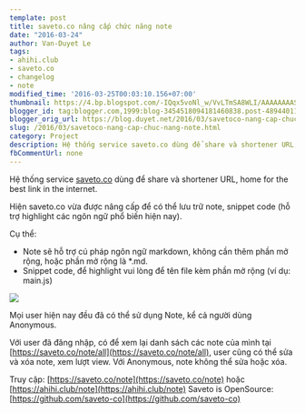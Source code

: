 ```yaml
---
template: post
title: saveto.co nâng cấp chức năng note
date: "2016-03-24"
author: Van-Duyet Le
tags:
- ahihi.club
- saveto.co
- changelog
- note
modified_time: '2016-03-25T00:03:10.156+07:00'
thumbnail: https://4.bp.blogspot.com/-IQqx5voNl_w/VvLTmSA8WLI/AAAAAAAASMk/gcSzeVC8jd8m8mZIn5ySX_ytb_F1YLSFA/s1600/screencapture-saveto-co-note-1458754419141.png
blogger_id: tag:blogger.com,1999:blog-3454518094181460838.post-4894401123454604923
blogger_orig_url: https://blog.duyet.net/2016/03/savetoco-nang-cap-chuc-nang-note.html
slug: /2016/03/savetoco-nang-cap-chuc-nang-note.html
category: Project
description: Hệ thống service saveto.co dùng để share và shortener URL, home for the best link in the internet.
fbCommentUrl: none
---
```


Hệ thống service [saveto.co](https://saveto.co/) dùng để share và shortener URL, home for the best link in the internet.

Hiện saveto.co vừa được nâng cấp để có thể lưu trữ note, snippet code (hỗ trợ highlight các ngôn ngữ phổ biến hiện nay).

Cụ thể:

- Note sẽ hỗ trợ cú pháp ngôn ngữ markdown, không cần thêm phần mở rộng, hoặc phần mở rộng là *.md.
- Snippet code, để highlight vui lòng để tên file kèm phần mở rộng (ví dụ: main.js)

[![](https://4.bp.blogspot.com/-IQqx5voNl_w/VvLTmSA8WLI/AAAAAAAASMk/gcSzeVC8jd8m8mZIn5ySX_ytb_F1YLSFA/s1600/screencapture-saveto-co-note-1458754419141.png)](https://saveto.co/note)

Mọi user hiện nay đều đã có thể sử dụng Note, kể cả người dùng Anonymous. 

Với user đã đăng nhập, có để xem lại danh sách các note của mình tại [https://saveto.co/note/all](https://saveto.co/note/all), user cũng có thể sửa và xóa note, xem lượt view. Với Anonymous, note không thể sửa hoặc xóa.

Truy cập: [https://saveto.co/note](https://saveto.co/note) hoặc [https://ahihi.club/note](https://ahihi.club/note)
Saveto is OpenSource: [https://github.com/saveto-co](https://github.com/saveto-co)
